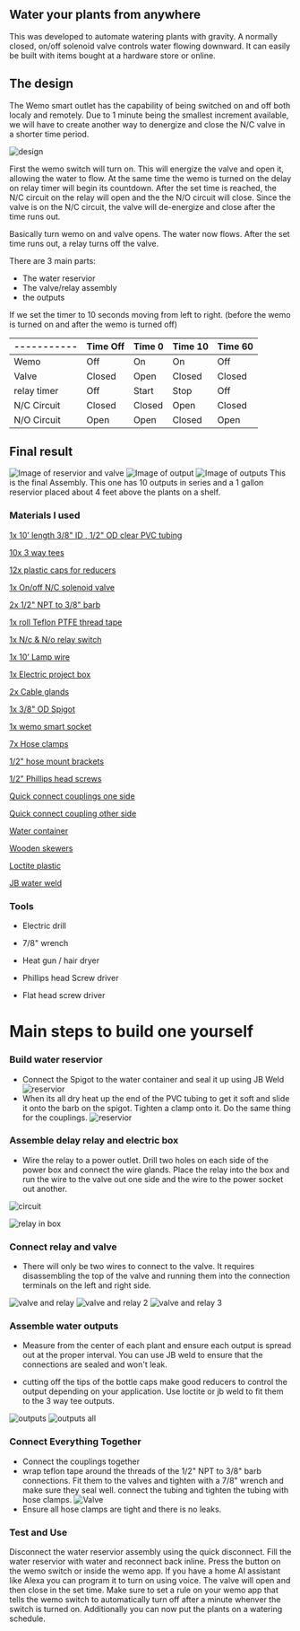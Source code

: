 ## Water your plants from anywhere

This was developed to automate watering plants with gravity. A normally closed, on/off solenoid valve controls water flowing downward. It can easily be built with items bought at a hardware store or online.

## The design

The Wemo smart outlet has the capability of being switched on and off both localy and remotely. Due to 1 minute being the smallest increment available, we will have to create another way to denergize and close the N/C valve in a shorter time period.

![design](https://dl.dropboxusercontent.com/s/yewsusirbce8ia5/design.png)

First the wemo switch will turn on. This will energize the valve and open it, allowing the water to flow. At the same time the wemo is turned on the delay on relay timer will begin its countdown. After the set time is reached, the N/C circuit on the relay will open and the the N/O circuit will close. Since the valve is on the N/C circuit, the valve will de-energize and close after the time runs out.

Basically turn wemo on and valve opens. The water now flows. After the set time runs out, a relay turns off the valve.

There are 3 main parts:

- The water reservior
- The valve/relay assembly
- the outputs

If we set the timer to 10 seconds moving from left to right. (before the wemo is turned on and after the wemo is turned off)


| ----------- | Time Off| Time 0 | Time 10 | Time 60 |
| ----------- | ------- | ------ | ------- | ------- |
| Wemo        | Off     |  On    |  On     |  Off    |
| Valve       | Closed  | Open   | Closed  | Closed  |
| relay timer | Off     | Start  | Stop    | Off     |
| N/C Circuit | Closed  | Closed | Open    | Closed  |
| N/O Circuit | Open    | Open   | Closed  | Open    |

## Final result

![Image of reservior and valve](https://dl.dropboxusercontent.com/s/el61ygrr2me428m/20180118_152428.jpg)
![Image of output](https://dl.dropboxusercontent.com/s/6v5zico94f435j6/Output.jpg)
![Image of outputs](https://dl.dropboxusercontent.com/s/w6eepkhk5qq6sqw/20180122_090435.jpg)
This is the final Assembly. This one has 10 outputs in series and a 1 gallon reservior placed about 4 feet above the plants on a shelf. 

### Materials I used

[1x 10’ length 3/8" ID , 1/2" OD clear PVC tubing](https://www.amazon.com/gp/product/B000HE5DUQ/ref=oh_aui_detailpage_o00_s00?ie=UTF8&psc=1)

[10x 3 way tees](https://www.amazon.com/gp/product/B017UXJQYA/ref=oh_aui_detailpage_o03_s00?ie=UTF8&psc=1)

[12x plastic caps for reducers](https://www.amazon.com/gp/product/B01MTLEK7F/ref=oh_aui_detailpage_o09_s00?ie=UTF8&psc=1)

[1x On/off  N/C solenoid valve](https://www.amazon.com/gp/product/B016YO73E6/ref=oh_aui_detailpage_o02_s00?ie=UTF8&psc=1)

[2x 1/2" NPT to 3/8" barb](https://www.amazon.com/gp/product/B003RVV6IO/ref=oh_aui_detailpage_o08_s00?ie=UTF8&psc=1)

[1x roll Teflon PTFE thread tape](https://www.amazon.com/Teflon-Thread-Seal-Tape-Sealing/dp/B06WW6M7F9/ref=sr_1_1_sspa?s=industrial&ie=UTF8&qid=1516587138&sr=1-1-spons&keywords=teflon+tape&psc=1)

[1x N/c  & N/o relay switch](https://www.amazon.com/gp/product/B00VG9J6SQ/ref=oh_aui_detailpage_o05_s00?ie=UTF8&psc=1)

[1x 10’ Lamp wire](https://www.amazon.com/gp/product/B015YFAPAA/ref=oh_aui_detailpage_o06_s00?ie=UTF8&psc=1)

[1x Electric project box](https://www.amazon.com/gp/product/B0714N2737/ref=oh_aui_detailpage_o08_s00?ie=UTF8&psc=1)

[2x Cable glands](https://www.amazon.com/gp/product/B06VSSX599/ref=oh_aui_detailpage_o07_s00?ie=UTF8&psc=1)

[1x 3/8" OD Spigot](https://www.amazon.com/gp/product/B01BWMR49E/ref=oh_aui_detailpage_o07_s00?ie=UTF8&psc=1)

[1x wemo smart socket](https://www.amazon.com/Smart-Enabled-Amazon-Google-Assistant/dp/B01NBI0A6R/ref=sr_1_4?s=hi&ie=UTF8&qid=1516587200&sr=1-4&keywords=wemo+smart+socket)

[7x Hose clamps](https://www.amazon.com/Adjustable-Stainless-Steel-Clamps-9-16mm/dp/B075HVFTM1/ref=sr_1_11?s=hi&ie=UTF8&qid=1516587228&sr=1-11&keywords=hose+clamps+3%2F8+inch)

[1/2" hose mount brackets](https://www.amazon.com/gp/product/B002TIFVWI/ref=oh_aui_detailpage_o05_s00?ie=UTF8&psc=1)

[1/2" Phillips head screws](https://www.amazon.com/gp/product/B01MFAIS08/ref=oh_aui_detailpage_o05_s00?ie=UTF8&psc=1)

[Quick connect couplings one side](https://www.amazon.com/gp/product/B003M07S46/ref=oh_aui_detailpage_o06_s00?ie=UTF8&psc=1)

[Quick connect coupling other side](https://www.amazon.com/gp/product/B003M03VOC/ref=oh_aui_detailpage_o06_s00?ie=UTF8&psc=1)

[Water container](https://www.amazon.com/Gallon-Plastic-Shatter-Proof-Container-Storage/dp/B071WT6WG4/ref=sr_1_10_sspa?s=home-garden&ie=UTF8&qid=1516587392&sr=1-10-spons&keywords=1+gallon+water+container+spigot&psc=1)

[Wooden skewers](https://www.amazon.com/Farberware-Bamboo-Skewers-12-Inch-Natural/dp/B005D6GCSA/ref=sr_1_4?ie=UTF8&qid=1516587345&sr=8-4&keywords=wooden+skewers)

[Loctite plastic](https://www.amazon.com/Loctite-Plastics-Bonding-Activator-681925/dp/B000Y3LHXW/ref=sr_1_1?ie=UTF8&qid=1516630081&sr=8-1&keywords=loctite+plastic)

[JB water weld](https://www.amazon.com/J-B-Weld-JB-8277-Waterweld/dp/B00SPNR8X6/ref=sr_1_2?s=hi&ie=UTF8&qid=1516630119&sr=1-2&keywords=jb+weld+water)


### Tools

- Electric drill

- 7/8" wrench

- Heat gun / hair dryer

- Phillips head Screw driver

- Flat head screw driver

# Main steps to build one yourself

### Build water reservior

- Connect the Spigot to the water container and seal it up using JB Weld
![reservior](https://dl.dropboxusercontent.com/s/z36bwj65y41oq7j/20180115_135329.jpg)
- When its all dry heat up the end of the PVC tubing to get it soft and slide it onto the barb on the spigot. Tighten a clamp onto it. Do the same thing for the couplings.
![reservior](https://dl.dropboxusercontent.com/s/f9jt5s4p0g2aua0/20180116_173802.jpg)

### Assemble delay relay and electric box

- Wire the relay to a power outlet. Drill two holes on each side of the power box and connect the wire glands. Place the relay into the box and run the wire to the valve out one side and the wire to the power socket out another.

![circuit](https://dl.dropboxusercontent.com/s/145bkkecxttzkf8/circuit.png)

![relay in box](https://dl.dropboxusercontent.com/s/9qmpy5jma7v59ge/20180115_170421.jpg)


### Connect relay and valve

- There will only be two wires to connect to the valve. It requires disassembling the top of the valve and running them into the connection terminals on the left and right side.

![valve and relay](https://dl.dropboxusercontent.com/s/ooonwq56kyw6a37/20180118_142048.jpg)
![valve and relay 2](https://dl.dropboxusercontent.com/s/9icf7uzz4dysgdg/20180118_141807.jpg)
![valve and relay 3](https://dl.dropboxusercontent.com/s/ib51munm7mltxmb/20180118_141929.jpg)

### Assemble water outputs

- Measure from the center of each plant and ensure each output is spread out at the proper interval. You can use JB weld to ensure that the connections are sealed and won't leak.

- cutting off the tips of the bottle caps make good reducers to control the output depending on your application. Use loctite or jb weld to fit them to the 3 way tee outputs.

![outputs](https://dl.dropboxusercontent.com/s/3yltzgamlgbqzvv/20180115_163712.jpg)
![outputs all](https://dl.dropboxusercontent.com/s/uptzwt5fbdhdxlw/20180114_111429.jpg)

### Connect Everything Together

- Connect the couplings together
- wrap teflon tape around the threads of the 1/2" NPT to 3/8" barb connections. Fit them to the valves and tighten with a 7/8" wrench and make sure they seal well. connect the tubing and tighten the tubing with hose clamps.
![Valve](https://dl.dropboxusercontent.com/s/gu32mphbz5hd249/20180118_140807.jpg)
- Ensure all hose clamps are tight and there is no leaks.

### Test and Use

Disconnect the water reservior assembly using the quick disconnect. Fill the water reservior with water and reconnect back inline. Press the button on the wemo switch or inside the wemo app. If you have a home AI assistant like Alexa you can program it to turn on using voice. The valve will open and then close in the set time. Make sure to set a rule on your wemo app that tells the wemo switch to automatically turn off after a minute whenver the switch is turned on. Additionally you can now put the plants on a watering schedule.
